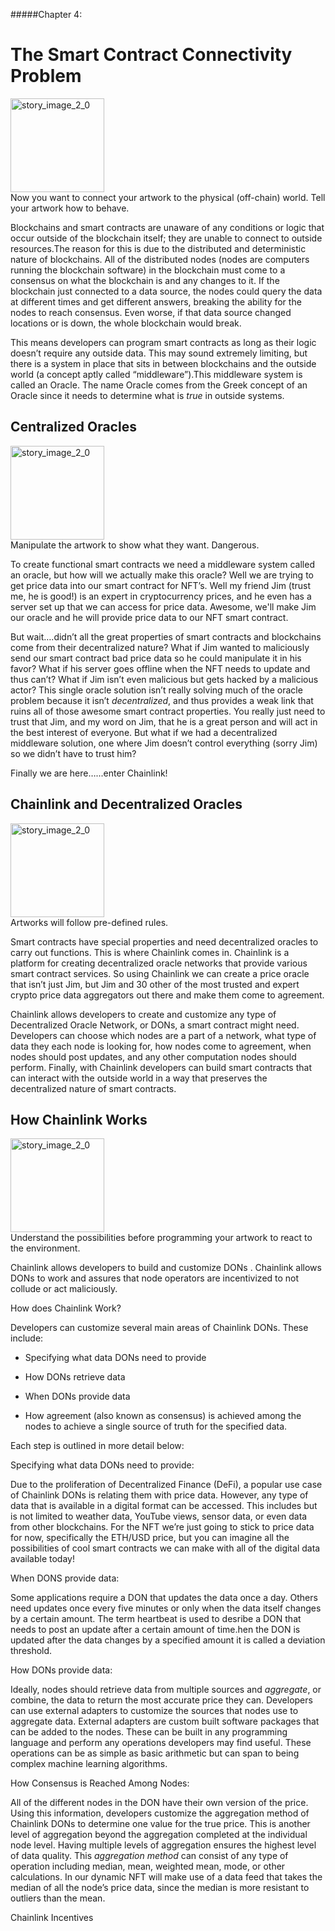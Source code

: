#####Chapter 4:

The Smart Contract Connectivity Problem
=============================

<ContentWrapp>
  <div class="imgContainer">
    <img alt="story_image_2_0" src="/images/chapter/man.svg" width="150px" height="150px">
  </div>

  <div class="itemsContainer">
    <div class="item-text">
     Now you want to connect your artwork to the physical (off-chain) world. Tell your artwork how to behave. 
    </div>
  </div>
</ContentWrapp>

Blockchains and smart contracts are unaware of any conditions or logic that occur outside of the blockchain itself; they are unable to connect to outside resources.The reason for this is due to the distributed and deterministic nature of blockchains. All of the distributed nodes (nodes are computers running the blockchain software) in the blockchain must come to a consensus on what the blockchain is and any changes to it. If the blockchain just connected to a data source, the nodes could query the data at different times and get different answers, breaking the ability for the nodes to reach consensus. Even worse, if that data source changed locations or is down, the whole blockchain would break.

This means developers can program smart contracts as long as their logic doesn’t require any outside data. This may sound  extremely limiting, but there is a system in place that sits in between blockchains and the outside world (a concept aptly called “middleware”).This middleware system is called an Oracle. The name <ColorWord>Oracle</ColorWord> comes from the Greek concept of an Oracle since it needs to determine what is <i>true</i> in outside systems.

<Spacer>

## Centralized Oracles

<ContentWrapp>
  <div class="imgContainer">
    <img alt="story_image_2_0" src="/images/chapter/man.svg" width="150px" height="150px">
  </div>

  <div class="itemsContainer">
    <div class="item-text">
     Manipulate the artwork to show what they want. Dangerous.
    </div>
  </div>
</ContentWrapp>

To create functional smart contracts we need a middleware system called an <ColorWord>oracle</ColorWord>, but how will we actually make this oracle? Well we are trying to get price data into our smart contract for NFT’s. Well my friend Jim (trust me, he is good!) is an expert in cryptocurrency prices, and he even has a server set up that we can access for price data. Awesome, we'll make Jim our oracle and he will provide price data to our NFT smart contract. 

But wait….didn’t all the great properties of smart contracts and blockchains come from their decentralized nature? What if Jim wanted to maliciously send our smart contract bad price data so he could manipulate it in his favor? What if his server goes offline when the NFT needs to update and thus can’t? What if Jim isn’t even malicious but gets hacked by a malicious actor? This single oracle solution isn’t really solving much of the oracle problem because it isn’t <i>decentralized</i>, and thus provides a weak link that ruins all of those awesome smart contract properties. You really just need to trust that Jim, and my word on Jim, that he is a great person and will act in the best interest of everyone. But what if we had a decentralized middleware solution, one where Jim doesn’t control everything (sorry Jim) so we didn’t have to trust him? 

Finally we are here…...enter Chainlink!

<Spacer>

## Chainlink and Decentralized Oracles

<ContentWrapp>
  <div class="imgContainer">
    <img alt="story_image_2_0" src="/images/chapter/man.svg" width="150px" height="150px">
  </div>

  <div class="itemsContainer">
    <div class="item-text">
     Artworks will follow pre-defined rules.
    </div>
  </div>
</ContentWrapp>

Smart contracts have special properties and need decentralized oracles to carry out functions. This is where Chainlink comes in. <ColorWord>Chainlink is a platform for creating decentralized oracle networks that provide various smart contract services</ColorWord>.  So using Chainlink we can create a price oracle that isn’t just Jim, but Jim and 30 other of the most trusted and expert crypto price data aggregators out there and make them come to agreement. 

Chainlink allows developers to create and customize any type of <ColorWord>Decentralized Oracle Network</ColorWord>, or DONs, a smart contract might need. Developers can choose which nodes are a part of a network, what type of data they each node is looking for,  how nodes come to agreement, when nodes should post updates, and any other computation nodes should perform. Finally, with Chainlink developers can build smart contracts that can interact with the outside world in a way that preserves the decentralized nature of smart contracts.

<Spacer>

## How Chainlink Works

<ContentWrapp>
  <div class="imgContainer">
    <img alt="story_image_2_0" src="/images/chapter/man.svg" width="150px" height="150px">
  </div>

  <div class="itemsContainer">
    <div class="item-text">
     Understand the possibilities before programming your artwork to react to the environment.
    </div>
  </div>
</ContentWrapp>

Chainlink allows developers  to build and customize DONs . Chainlink allows DONs to work and assures that node operators  are incentivized to not collude or act maliciously.  

<p><ColorWord>How does Chainlink Work?</ColorWord></p>

<div>
  <p>Developers can customize several main areas of Chainlink DONs. These include:</p>
  <ul>
    <li>
      <p>Specifying what data DONs need to provide</p>
    </li>
    <li>
      <p>How DONs retrieve data </p>
    </li>
    <li>
      <p>When DONs provide data</p>
    </li>
    <li>
      <p>How agreement (also known as consensus) is achieved among the nodes to achieve a single source of truth for the specified data.</p>
    </li>
  </ul>
</div>

Each step is outlined in more detail below:
 
Specifying what data DONs need to provide:

Due to the proliferation of Decentralized Finance (DeFi), a popular use case of Chainlink DONs is relating them with price data. However, any type of data that is available in a digital format can be accessed. This includes but is not limited to weather data, YouTube views, sensor data, or even data from other blockchains. For the NFT we’re just going to stick to price data for now, specifically the ETH/USD price, but you can imagine all the possibilities of cool smart contracts we can make with all of the digital data available today!

When DONS provide data:

Some applications require a DON that updates the data once a day. Others need updates once every five minutes or only when the data itself changes by a certain amount. The term <ColorWord>heartbeat</ColorWord> is used to desribe a DON that needs to post an update after a certain amount of time.hen the DON is updated after the data changes by a specified amount it is called a <ColorWord>deviation threshold</ColorWord>.  

How DONs provide data:

Ideally, nodes should retrieve data from multiple sources and <i>aggregate</i>, or combine, the data to return the most accurate price they can. Developers can use external adapters to customize the sources  that nodes use to aggregate data. <ColorWord>External adapters</ColorWord> are custom built software packages that can be added to the nodes. These can be built in any programming language and perform any operations developers may find useful. These operations can be as simple as basic arithmetic but can span to being complex machine learning algorithms.

How Consensus is Reached Among Nodes:

All of the different nodes in the DON have their own version of the price. Using this information, developers customize the aggregation method of Chainlink DONs to determine one value for the true price.  This is another level of aggregation beyond the aggregation completed at the individual node level. Having multiple levels of aggregation ensures the highest level of data quality. This <i>aggregation method</i> can consist of any type of operation including median, mean, weighted mean, mode, or other calculations. In our dynamic NFT will make use of a data feed that takes the median of all the node’s price data, since the median is more resistant to outliers than the mean.

<p><ColorWord>Chainlink Incentives<ColorWord></p>
